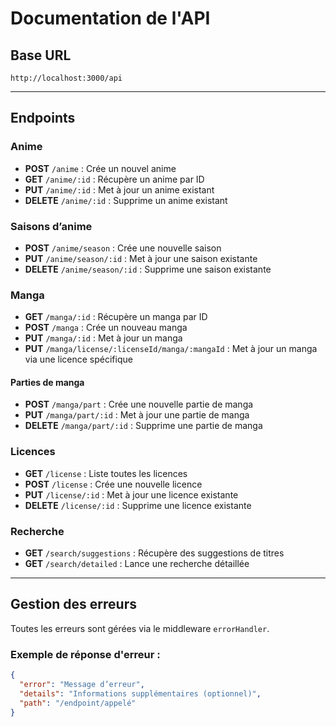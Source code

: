 # Documentation de l'API
## Base URL
```
http://localhost:3000/api
```
---
## **Endpoints**
### **Anime**
* **POST** `/anime` : Crée un nouvel anime
* **GET** `/anime/:id` : Récupère un anime par ID
* **PUT** `/anime/:id` : Met à jour un anime existant
* **DELETE** `/anime/:id` : Supprime un anime existant
### **Saisons d’anime**
* **POST** `/anime/season` : Crée une nouvelle saison
* **PUT** `/anime/season/:id` : Met à jour une saison existante
* **DELETE** `/anime/season/:id` : Supprime une saison existante
### **Manga**
* **GET** `/manga/:id` : Récupère un manga par ID
* **POST** `/manga` : Crée un nouveau manga
* **PUT** `/manga/:id` : Met à jour un manga
* **PUT** `/manga/license/:licenseId/manga/:mangaId` : Met à jour un manga via une licence spécifique
#### **Parties de manga**
* **POST** `/manga/part` : Crée une nouvelle partie de manga
* **PUT** `/manga/part/:id` : Met à jour une partie de manga
* **DELETE** `/manga/part/:id` : Supprime une partie de manga
### **Licences**
* **GET** `/license` : Liste toutes les licences
* **POST** `/license` : Crée une nouvelle licence
* **PUT** `/license/:id` : Met à jour une licence existante
* **DELETE** `/license/:id` : Supprime une licence existante
### **Recherche**
* **GET** `/search/suggestions` : Récupère des suggestions de titres
* **GET** `/search/detailed` : Lance une recherche détaillée
---
## **Gestion des erreurs**
Toutes les erreurs sont gérées via le middleware `errorHandler`.
### Exemple de réponse d'erreur :
```json
{
  "error": "Message d’erreur",
  "details": "Informations supplémentaires (optionnel)",
  "path": "/endpoint/appelé"
}
```